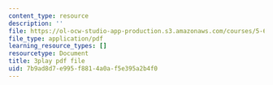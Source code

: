 ```yaml
---
content_type: resource
description: ''
file: https://ol-ocw-studio-app-production.s3.amazonaws.com/courses/5-61-physical-chemistry-fall-2017/7b9ad8d7e995f8814a0af5e395a2b4f0_lfH99vfhiI4.pdf
file_type: application/pdf
learning_resource_types: []
resourcetype: Document
title: 3play pdf file
uid: 7b9ad8d7-e995-f881-4a0a-f5e395a2b4f0
---
```

